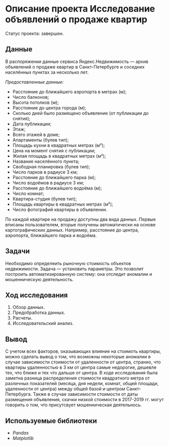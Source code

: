 # Описание проекта Исследование объявлений о продаже квартир

Статус проекта: завершен.

## Данные

В распоряжении данные сервиса Яндекc.Недвижимость — архив объявлений о продаже квартир в Санкт-Петербурге и соседних населённых пунктах за несколько лет.

*Предоставленные данные:*

* Расстояние до ближайшего аэропорта в метрах (м);
* Число балконов;
* Высота потолков (м);
* Расстояние до центра города (м);
* Сколько дней было размещено объявление (от публикации до снятия);
* Дата публикации;
* Этаж;
* Всего этажей в доме;
* Апартаменты (булев тип);
* Площадь кухни в квадратных метрах (м²);
* Цена на момент снятия с публикации;
* Жилая площадь в квадратных метрах (м²);
* Название населённого пункта;
* Свободная планировка (булев тип);
* Число парков в радиусе 3 км;
* Расстояние до ближайшего парка (м);
* Число водоёмов в радиусе 3 км;
* Расстояние до ближайшего водоёма (м);
* Число комнат;
* Квартира-студия (булев тип);
* Площадь квартиры в квадратных метрах (м²);
* Число фотографий квартиры в объявлении.

По каждой квартире на продажу доступны два вида данных. Первые вписаны пользователем, вторые получены автоматически на основе картографических данных. Например, расстояние до центра, аэропорта, ближайшего парка и водоёма.

## Задачи

Необходимо определеить рыночную стоимость объектов недвижимости. Задача — установить параметры. Это позволит построить автоматизированную систему: она отследит аномалии и мошенническую деятельность.

## Ход исследования

1. Обзор данных.
2. Предобработка данных.
3. Расчеты.
4. Исследовательский анализ.

## Вывод

С учетом всех факторов, оказывающих влияние на стоимоть квартиры, можно сделать вывод о том, что возможны некоторые аномалии в случае зависимости стоимости от удаленности от центра, странно, что квартиры удаленностью в 3 км от центра самые недорогие, дешевле тех, что ближе и тех что дальше от центра. В ходе исследования была заметна разница распределения стоимости квадратного метра от различных показателей (месяца, дня недели, комнат, общей площади, удаленности от центра) между общей базой и центром Санкт-Петербурга. Также в случае зависимости стоимости от даты размещения объявления, скачки низкой стоимости в 2017-2019 гг. могут говорить о том, что присутсвует мошенническая деятельнось.

## Используемые библиотеки

- *Pandas*
- *Matplotlib*
